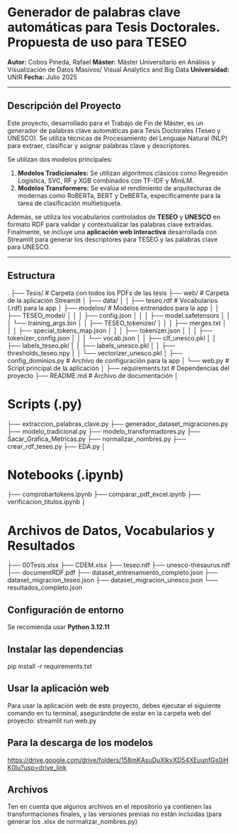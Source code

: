 # Generador de palabras clave automáticas para Tesis Doctorales. Propuesta de uso para TESEO

**Autor:** Cobos Pineda, Rafael 
**Máster:** Máster Universitario en Análisis y Visualización de Datos Masivos/ Visual Analytics and Big Data 
**Universidad:** UNIR 
**Fecha:** Julio 2025

---

## Descripción del Proyecto

Este proyecto, desarrollado para el Trabajo de Fin de Máster, es un generador de palabras clave automáticas para Tesis Doctorales (Teseo y UNESCO). Se utiliza técnicas de Procesamiento del Lenguaje Natural (NLP) para extraer, clasificar y asignar palabras clave y descriptores.

Se utilizan dos modelos principales:
1.  **Modelos Tradicionales:** Se utilizan algoritmos clásicos como Regresión Logística, SVC, RF y XGB combinados con TF-IDF y MiniLM.
2.  **Modelos Transformers:** Se evalúa el rendimiento de arquitecturas de modernas como RoBERTa, BERT y DeBERTa, específicamente para la tarea de clasificación multietiqueta.

Además, se utiliza los vocabularios controlados de **TESEO** y **UNESCO** en formato RDF para validar y contextualizar las palabras clave extraídas. Finalmente, se incluye una **aplicación web interactiva** desarrollada con Streamlit para generar los descriptores para TESEO y las palabras clave para UNESCO.

---

## Estructura 
.
├── Tesis/                     # Carpeta con todos los PDFs de las tesis
├── web/                       # Carpeta de la aplicación Streamlit
│   ├── data/
│   │   ├── teseo.rdf          # Vocabularios (.rdf) para la app
│   ├── modelos/               # Modelos entrenados para la app
│   │   ├── TESEO_model/
│   │   │   ├── config.json
│   │   │   ├── model.safetensors
│   │   │   └── training_args.bin
│   │   ├── TESEO_tokenizer/
│   │   │   ├── merges.txt
│   │   │   ├── special_tokens_map.json
│   │   │   ├── tokenizer.json
│   │   │   ├── tokenizer_config.json
│   │   │   └── vocab.json
│   │   ├── clf_unesco.pkl
│   │   ├── labels_teseo.pkl
│   │   ├── labels_unesco.pkl
│   │   ├── thresholds_teseo.npy
│   │   └── vectorizer_unesco.pkl
│   ├── config_dominios.py     # Archivo de configuración para la app
│   └── web.py                 # Script principal de la aplicación
│
├── requirements.txt           # Dependencias del proyecto
├── README.md                  # Archivo de documentación
│
# Scripts (.py)
├── extraccion_palabras_clave.py
├── generador_dataset_migraciones.py
├── modelo_tradicional.py
├── modelo_transformadores.py
├── Sacar_Grafica_Metricas.py
├── normalizar_nombres.py
├── crear_rdf_teseo.py
├── EDA.py
│
# Notebooks (.ipynb)
├── comprobartokens.ipynb
├── comparar_pdf_excel.ipynb
├── verificacion_titulos.ipynb
│
# Archivos de Datos, Vocabularios y Resultados
├── 00Tesis.xlsx
├── CDEM.xlsx
├── teseo.rdf
├── unesco-thesaurus.rdf
├── documentRDF.pdf
├── dataset_entrenamiento_completo.json
├── dataset_migracion_teseo.json
├── dataset_migracion_unesco.json
└── resultados_completo.json

## Configuración de entorno
Se recomienda usar **Python 3.12.11**

## Instalar las dependencias
pip install -r requirements.txt

## Usar la aplicación web
Para usar la aplicación web de este proyecto, debes ejecutar el siguiente comando en tu terminal, asegurándote de estar en la carpeta web del proyecto:
streamlit run web.py

## Para la descarga de los modelos
https://drive.google.com/drive/folders/158mKAsuDuXlkyXD54XEuunfGs0jHK0lu?usp=drive_link

## Archivos
Ten en cuenta que algunos archivos en el repositorio ya contienen las transformaciones finales, y las versiones previas no están incluidas (para generar los .xlsx de normalizar_nombres.py)
